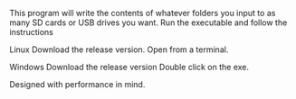This program will write the contents of whatever folders you input to as many SD cards or USB drives you want.
Run the executable and follow the instructions


Linux
Download the release version.
Open from a terminal.

Windows
Download the release version
Double click on the exe.

Designed with performance in mind.
